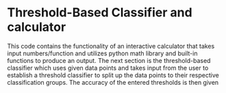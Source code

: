 # Threshold-Based Classifier and calculator
This code contains the functionality of an interactive calculator that takes input numbers/function and utilizes python math library and built-in functions to produce an output.  The next section is the threshold-based classifier which uses given data points and takes input from the user to establish a threshold classifier to split up the data points to their respective classification groups.  The accuracy of the entered thresholds is then given  
